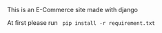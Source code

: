 This is an E-Commerce site made with django 


At first please run 
``` pip install -r requirement.txt```
